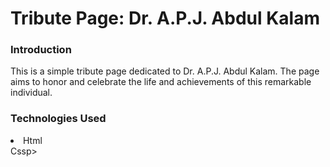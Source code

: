 <h1>Tribute Page: Dr. A.P.J. Abdul Kalam</h1>

<h3>Introduction</h3>
<p>This is a simple tribute page dedicated to Dr. A.P.J. Abdul Kalam. The page aims to honor and celebrate the life and achievements of this remarkable individual.</p>

<h3>Technologies Used</h3>
<p><li> Html</li
    <li> Css</li>p>
